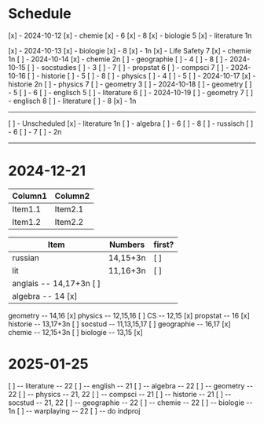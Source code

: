 # Schedule

[x] - 2024-10-12
    [x] - chemie
        [x] - 6
        [x] - 8
    [x] - biologie 5
    [x] - literature 1n
  
[x] - 2024-10-13
    [x] - biologie
        [x] - 8
        [x] - 1n
    [x] - Life Safety 7
    [x] - chemie 1n
[ ] - 2024-10-14
    [x] - chemie 2n
    [ ] - geographie
        [ ] - 4
        [ ] - 8
[ ] - 2024-10-15
    [ ] - socstudies
        [ ] - 3
        [ ] - 7
    [ ] - propstat 6
    [ ] - compsci 7
[ ] - 2024-10-16
    [ ] - historie
        [ ] - 5
        [ ] - 8
    [ ] - physics
        [ ] - 4
        [ ] - 5
[ ] - 2024-10-17
    [x] - historie 2n
    [ ] - physics 7
    [ ] - geometry 3
[ ] - 2024-10-18
    [ ] - geometry
        [ ] - 5
        [ ] - 6
    [ ] - englisch 5
    [ ] - literature 6
[ ] - 2024-10-19
    [ ] - geometry 7
    [ ] - englisch 8
    [ ] - literature
        [ ] - 8
        [x] - 1n

-----

[ ] - Unscheduled
    [x] - literature 1n
    [ ] - algebra
        [ ] - 6
        [ ] - 8
    [ ] - russisch
        [ ] - 6
        [ ] - 7
        [ ] - 2n

---

# 2024-12-21

| Column1 | Column2 |
| -------------- | --------------- |
| Item1.1 | Item2.1 |
| Item1.2 | Item2.2 |

| Item | Numbers | first? |
| --- | --- | --- |
| russian | 14,15+3n | [ ] |
| lit | 11,16+3n | [ ] |
| anglais -- 14,17+3n [ ]
| algebra -- 14 [x]
geometry -- 14,16 [x]
physics -- 12,15,16 [ ]
CS -- 12,15 [x]
propstat -- 16 [x]
historie -- 13,17+3n [ ]
socstud -- 11,13,15,17 [ ]
geographie -- 16,17 [x]
chemie -- 12,15+3n [ ]
biologie -- 13,15 [x]

# 2025-01-25

[ ] -- literature -- 22
[ ] -- english -- 21
[ ] -- algebra -- 22
[ ] -- geometry -- 22
[ ] -- physics -- 21, 22
[ ] -- compsci -- 21
[ ] -- historie -- 21
[ ] -- socstud -- 21, 22
[ ] -- geographie -- 22
[ ] -- chemie -- 22
[ ] -- biologie -- 1n
[ ] -- warplaying -- 22
[ ] -- do indproj

